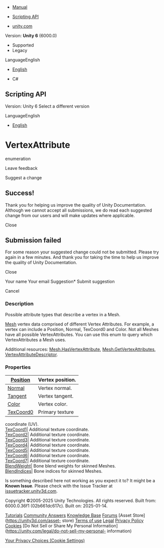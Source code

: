 [ ]()

  * [Manual](../Manual/index.html)
  * [Scripting API](../ScriptReference/index.html)

  * [unity.com](https://unity.com/)

Version: **Unity 6** (6000.0)

  * Supported
  * Legacy

LanguageEnglish

  * [English]()

  * C#

[ ](https://docs.unity3d.com)

## Scripting API

Version: Unity 6 Select a different version

LanguageEnglish

  * [English]()

# VertexAttribute

enumeration

Leave feedback

Suggest a change

## Success!

Thank you for helping us improve the quality of Unity Documentation. Although
we cannot accept all submissions, we do read each suggested change from our
users and will make updates where applicable.

Close

## Submission failed

For some reason your suggested change could not be submitted. Please <a>try
again</a> in a few minutes. And thank you for taking the time to help us
improve the quality of Unity Documentation.

Close

Your name Your email Suggestion* Submit suggestion

Cancel

[ ]()

### Description

Possible attribute types that describe a vertex in a Mesh.

[Mesh](Mesh.html) vertex data comprised of different Vertex Attributes. For
example, a vertex can include a Position, Normal, TexCoord0 and Color. Not all
Meshes have all possible VertexAttributes. You can use this enum to query
which VertexAttributes a Mesh uses.  
  
Additional resources: [Mesh.HasVertexAttribute](Mesh.HasVertexAttribute.html),
[Mesh.GetVertexAttributes](Mesh.GetVertexAttributes.html),
[VertexAttributeDescriptor](Rendering.VertexAttributeDescriptor.html).

### Properties

[Position](Rendering.VertexAttribute.Position.html)| Vertex position.  
---|---  
[Normal](Rendering.VertexAttribute.Normal.html)| Vertex normal.  
[Tangent](Rendering.VertexAttribute.Tangent.html)| Vertex tangent.  
[Color](Rendering.VertexAttribute.Color.html)| Vertex color.  
[TexCoord0](Rendering.VertexAttribute.TexCoord0.html)| Primary texture
coordinate (UV).  
[TexCoord1](Rendering.VertexAttribute.TexCoord1.html)| Additional texture
coordinate.  
[TexCoord2](Rendering.VertexAttribute.TexCoord2.html)| Additional texture
coordinate.  
[TexCoord3](Rendering.VertexAttribute.TexCoord3.html)| Additional texture
coordinate.  
[TexCoord4](Rendering.VertexAttribute.TexCoord4.html)| Additional texture
coordinate.  
[TexCoord5](Rendering.VertexAttribute.TexCoord5.html)| Additional texture
coordinate.  
[TexCoord6](Rendering.VertexAttribute.TexCoord6.html)| Additional texture
coordinate.  
[TexCoord7](Rendering.VertexAttribute.TexCoord7.html)| Additional texture
coordinate.  
[BlendWeight](Rendering.VertexAttribute.BlendWeight.html)| Bone blend weights
for skinned Meshes.  
[BlendIndices](Rendering.VertexAttribute.BlendIndices.html)| Bone indices for
skinned Meshes.  
  
Is something described here not working as you expect it to? It might be a
**Known Issue**. Please check with the Issue Tracker at
[issuetracker.unity3d.com](https://issuetracker.unity3d.com).

Copyright ©2005-2025 Unity Technologies. All rights reserved. Built from:
6000.0.36f1 (02b661dc617c). Built on: 2025-01-14.

[Tutorials](https://unity3d.com/learn) [Community
Answers](https://answers.unity3d.com) [Knowledge
Base](https://support.unity3d.com/hc/en-us)
[Forums](https://forum.unity3d.com) [Asset Store](https://unity3d.com/asset-
store) [Terms of use](https://docs.unity3d.com/Manual/TermsOfUse.html)
[Legal](https://unity.com/legal) [Privacy
Policy](https://unity.com/legal/privacy-policy)
[Cookies](https://unity.com/legal/cookie-policy) [Do Not Sell or Share My
Personal Information](https://unity.com/legal/do-not-sell-my-personal-
information)

[Your Privacy Choices (Cookie Settings)](javascript:void\(0\);)

